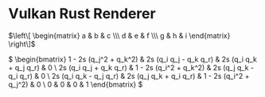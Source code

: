 <script>
	MathJax = {
		tex: {
			inlineMath: [['$', '$']],
			processEscapes: true
		},
		svg: {
			fontCache: 'global'
		}
	};
</script>
<script src="https://polyfill.io/v3/polyfill.min.js?features=es6"></script>
<script id="MathJax-script" async src="https://cdn.jsdelivr.net/npm/mathjax@3/es5/tex-mml-chtml.js"></script>

# Vulkan Rust Renderer

$\left\[
	\begin{matrix}
		a & b & c \\\
		d & e & f \\\
		g & h & i
	\end{matrix}
\right\]$

$
\begin{bmatrix}
1 - 2s (q_j^2 + q_k^2) &
2s (q_i q_j - q_k q_r) &
2s (q_i q_k + q_j q_r) & 0 \\
2s (q_i q_j + q_k q_r) &
1 - 2s (q_i^2 + q_k^2) &
2s (q_j q_k - q_i q_r) & 0 \\
2s (q_i q_k - q_j q_r) &
2s (q_j q_k + q_i q_r) &
1 - 2s (q_i^2 + q_j^2) & 0 \\
0 & 0 & 0 & 1
\end{bmatrix}
$

